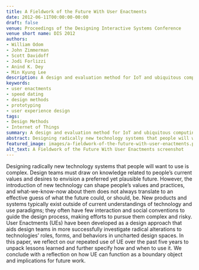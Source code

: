 ```yaml
---
title: A Fieldwork of the Future With User Enactments
date: 2012-06-11T00:00:00-00:00
draft: false
venue: Proceedings of the Designing Interactive Systems Conference
venue short name: DIS 2012
authors:
- William Odom
- John Zimmerman
- Scott Davidoff
- Jodi Forlizzi
- Anind K. Dey
- Min Kyung Lee
description: A design and evaluation method for IoT and ubiquitous computing application concepts
keywords:
- user enactments
- speed dating
- design methods
- prototyping
- user experience design
tags:
- Design Methods
- Internet of Things
summary: A design and evaluation method for IoT and ubiquitous computing application concepts
abstract: Designing radically new technology systems that people will want to use is complex. Design teams must draw on knowledge related to people’s current values and desires to envision a preferred yet plausible future. However, the introduction of new technology can shape people’s values and practices, and what-we-know-now about them does not always translate to an effective guess of what the future could, or should, be. New products and systems typically exist outside of current understandings of technology and use paradigms; they often have few interaction and social conventions to guide the design process, making efforts to pursue them complex and risky. User Enactments (UEs) have been developed as a design approach that aids design teams in more successfully investigate radical alterations to technologies’ roles, forms, and behaviors in uncharted design spaces. In this paper, we reflect on our repeated use of UE over the past five years to unpack lessons learned and further specify how and when to use it. We conclude with a reflection on how UE can function as a boundary object and implications for future work.
featured_image: images/a-fieldwork-of-the-future-with-user-enactments.png
alt_text: A Fieldwork of the Future With User Enactments screenshot
---
```

Designing radically new technology systems that people will want to use is complex. Design teams must draw on knowledge related to people’s current values and desires to envision a preferred yet plausible future. However, the introduction of new technology can shape people’s values and practices, and what-we-know-now about them does not always translate to an effective guess of what the future could, or should, be. New products and systems typically exist outside of current understandings of technology and use paradigms; they often have few interaction and social conventions to guide the design process, making efforts to pursue them complex and risky. User Enactments (UEs) have been developed as a design approach that aids design teams in more successfully investigate radical alterations to technologies’ roles, forms, and behaviors in uncharted design spaces. In this paper, we reflect on our repeated use of UE over the past five years to unpack lessons learned and further specify how and when to use it. We conclude with a reflection on how UE can function as a boundary object and implications for future work.